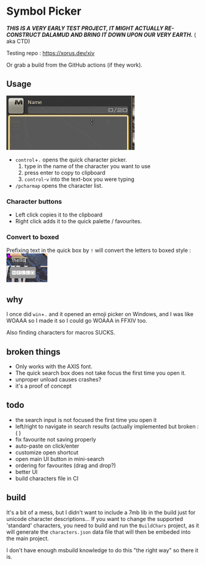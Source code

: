# Symbol Picker

***THIS IS A VERY EARLY TEST PROJECT, IT MIGHT ACTUALLY RE-CONSTRUCT DALAMUD AND BRING IT DOWN UPON OUR VERY EARTH.*** (
aka CTD)

Testing repo : https://xorus.dev/xiv

Or grab a build from the GitHub actions (if they work).

## Usage

![](Doc/bad-demo.gif)

- `control`+`.` opens the quick character picker.
    1. type in the name of the character you want to use
    2. press enter to copy to clipboard
    3. `control`-`v` into the text-box you were typing
- `/pcharmap` opens the character list.

### Character buttons

- Left click copies it to the clipboard
- Right click adds it to the quick palette / favourites.

### Convert to boxed

Prefixing text in the quick box by `!` will convert the letters to boxed style :
![](Doc/boxed.png)

## why

I once did `win`+`.` and it opened an emoji picker on Windows, and I was like WOAAA so I made it so I could go WOAAA in
FFXIV too.

Also finding characters for macros SUCKS.

## broken things

- Only works with the AXIS font.
- The quick search box does not take focus the first time you open it.
- unproper unload causes crashes?
- it's a proof of concept

## todo

- the search input is not focused the first time you open it
- left/right to navigate in search results (actually implemented but broken :( )
- fix favourite not saving properly
- auto-paste on click/enter
- customize open shortcut
- open main UI button in mini-search
- ordering for favourites (drag and drop?)
- better UI
- build characters file in CI

## build

It's a bit of a mess, but I didn't want to include a 7mb lib in the build just for unicode character descriptions... If
you want to change the supported 'standard' characters, you need to build and run the `BuildChars` project, as it will
generate the `characters.json` data file that will then be embeded into the main project.

I don't have enough msbuild knowledge to do this "the right way" so there it is.
